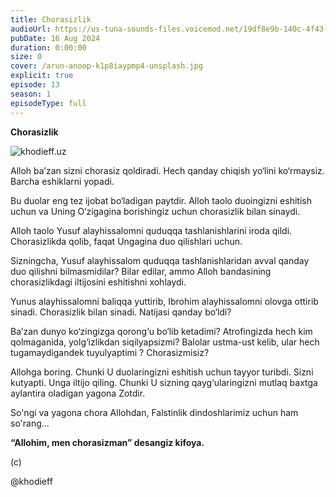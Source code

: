 ```yaml
---
title: Chorasizlik
audioUrl: https://us-tuna-sounds-files.voicemod.net/19df8e9b-140c-4f43-8c0e-09c162821765-1658350707858.mp3
pubDate: 16 Aug 2024
duration: 0:00:00
size: 0
cover: /arun-anoop-k1p8iaypmp4-unsplash.jpg
explicit: true
episode: 13
season: 1
episodeType: full
---
```

**Chorasizlik**



![khodieff.uz](/jonas-verstuyft-fa73yb-vono-unsplash.jpg "khodieff.uz")

Alloh ba’zan sizni chorasiz qoldiradi. Hech qanday chiqish yo‘lini ko‘rmaysiz. Barcha eshiklarni yopadi.

Bu duolar eng tez ijobat bo‘ladigan paytdir. Alloh taolo duoingizni eshitish uchun va Uning O‘zigagina borishingiz uchun chorasizlik bilan sinaydi.

Alloh taolo Yusuf alayhissalomni quduqqa tashlanishlarini iroda qildi. Chorasizlikda qolib, faqat Ungagina duo qilishlari uchun.

Sizningcha, Yusuf alayhissalom quduqqa tashlanishlaridan avval qanday duo qilishni bilmasmidilar? Bilar edilar, ammo Alloh bandasining chorasizlikdagi iltijosini eshitishni xohlaydi.

Yunus alayhissalomni baliqqa yuttirib, Ibrohim alayhissalomni olovga ottirib sinadi. Chorasizlik bilan sinadi. Natijasi qanday bo‘ldi?

Ba’zan dunyo ko‘zingizga qorong‘u bo‘lib ketadimi? Atrofingizda hech kim qolmaganida, yolg‘izlikdan siqilyapsizmi? Balolar ustma-ust kelib, ular hech tugamaydigandek tuyulyaptimi ?  Chorasizmisiz?

Allohga boring. Chunki U duolaringizni eshitish uchun tayyor turibdi. Sizni kutyapti. Unga iltijo qiling. Chunki U sizning qayg‘ularingizni mutlaq baxtga aylantira oladigan yagona Zotdir.

So'ngi va yagona chora Allohdan,
Falstinlik dindoshlarimiz uchun ham so'rang...

**“Allohim, men chorasizman” desangiz kifoya.**

(c)

@khodieff